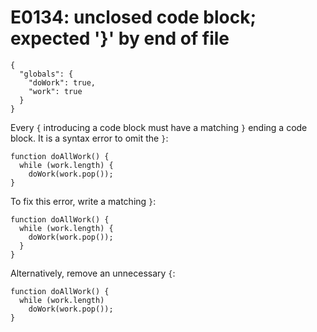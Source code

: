 # E0134: unclosed code block; expected '}' by end of file

```config-for-examples
{
  "globals": {
    "doWork": true,
    "work": true
  }
}
```

Every `{` introducing a code block must have a matching `}` ending a code block.
It is a syntax error to omit the `}`:

    function doAllWork() {
      while (work.length) {
        doWork(work.pop());
    }

To fix this error, write a matching `}`:

    function doAllWork() {
      while (work.length) {
        doWork(work.pop());
      }
    }

Alternatively, remove an unnecessary `{`:

    function doAllWork() {
      while (work.length)
        doWork(work.pop());
    }
